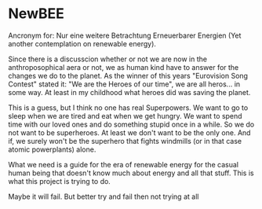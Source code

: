 # NewBEE
Ancronym for: Nur eine weitere Betrachtung Erneuerbarer Energien (Yet another contemplation on renewable energy). 

Since there is a discusscion whether or not we are now in the anthroposophical aera or not, we as human kind have to answer for the changes we do to the planet. As the winner of this years "Eurovision Song Contest" stated it: "We are the Heroes of our time", we are all heros... in some way. At least in my childhood what heroes did was saving the planet. 

This is a guess, but I think no one has real Superpowers. We want to go to sleep when we are tired and eat when we get hungry. We want to spend time with our loved ones and do something stupid once in a while. 
So we do not want to be superheroes. At least we don't want to be the only one. And if, we surely won't be the superhero that fights windmills (or in that case atomic powerplants) alone.

What we need is a guide for the era of renewable energy for the casual human being that doesn't know much about energy and all that stuff. This is what this project is trying to do.

Maybe it will fail. But better try and fail then not trying at all
